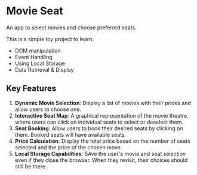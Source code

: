 # Movie Seat

An app to select movies and choose preferred
seats.

This is a simple toy project to learn: 
- DOM manipulation
- Event Handling
- Using Local Storage
- Data Retrieval & Display

## Key Features

1. **Dynamic Movie Selection**: Display a list of
   movies with their prices and allow users to
   choose one.
2. **Interactive Seat Map**: A graphical 
   representation of the movie theatre, where 
   users can click on individual seats to 
   select or deselect them.
3. **Seat Booking**: Allow users to book their 
   desired seats by clicking on them. Booked 
   seats will have available seats.
4. **Price Calculation**: Display the total 
   price based on the number of seats selected 
   and the price of the chosen move.
5. **Local Storage Capabilities**: SAve the 
   user's movie and seat selection even if 
   they close the browser. When they revisit, 
   their choices should still be there.